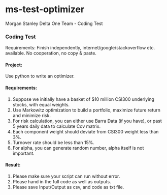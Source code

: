 # ms-test-optimizer
Morgan Stanley Delta One Team - Coding Test

### Coding Test

Requirements: Finish independently, internet/google/stackoverflow etc. available. No cooperation, no
copy & paste.

#### Project:
Use python to write an optimizer.

#### Requirements:
1. Suppose we initially have a basket of $10 million CSI300 underlying stocks, with equal weights.
2. Use Markowitz optimization to build a portfolio, maximize future return and minimize risk.
3. For risk calculation, you can either use Barra Data (if you have), or past 5 years daily data to
calculate Cov matrix.
4. Each component weight should deviate from CSI300 weight less than 3%.
5. Turnover rate should be less than 15%.
6. For alpha, you can generate random number, alpha itself is not important.

#### Result:
1. Please make sure your script can run without error.
2. Please hand in the full code as well as outputs.
3. Please save Input/Output as csv, and code as txt file.